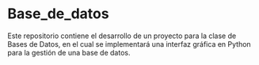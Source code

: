 # Base_de_datos
Este repositorio contiene el desarrollo de un proyecto para la clase de Bases de Datos, en el cual se implementará una interfaz gráfica en Python para la gestión de una base de datos.
